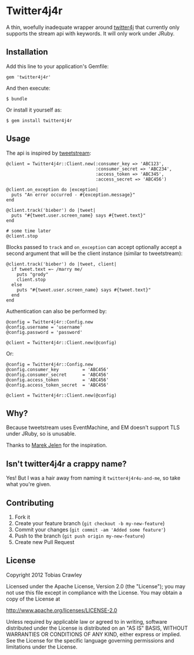 # Twitter4j4r

A thin, woefully inadequate wrapper around [twitter4j](http://twitter4j.org/)
that currently only supports the stream api with keywords. It will only work
under JRuby.

## Installation

Add this line to your application's Gemfile:

    gem 'twitter4j4r'

And then execute:

    $ bundle

Or install it yourself as:

    $ gem install twitter4j4r

## Usage

The api is inspired by [tweetstream](https://github.com/intridea/tweetstream/):

    @client = Twitter4j4r::Client.new(:consumer_key => 'ABC123',
                                      :consumer_secret => 'ABC234',
                                      :access_token => 'ABC345',
                                      :access_secret => 'ABC456')
    
    @client.on_exception do |exception|
      puts "An error occurred - #{exception.message}"
    end
    
    @client.track('bieber') do |tweet|
      puts "#{tweet.user.screen_name} says #{tweet.text}"
    end

    # some time later
    @client.stop

Blocks passed to `track` and `on_exception` can accept optionally accept
a second argument that will be the client instance (similar to tweetstream):

    @client.track('bieber') do |tweet, client|
      if tweet.text =~ /marry me/
        puts "grody"
        client.stop
      else
        puts "#{tweet.user.screen_name} says #{tweet.text}"
      end
    end

Authentication can also be performed by:

    @config = Twitter4j4r::Config.new
    @config.username = 'username'
    @config.password = 'password'
    
    @client = Twitter4j4r::Client.new(@config)

Or:

    @config = Twitter4j4r::Config.new
    @config.consumer_key         = 'ABC456'
    @config.consumer_secret      = 'ABC456'
    @config.access_token         = 'ABC456'
    @config.access_token_secret  = 'ABC456'
    
    @client = Twitter4j4r::Client.new(@config)


## Why?

Because tweetstream uses EventMachine, and EM doesn't support TLS
under JRuby, so is unusable. 

Thanks to [Marek Jelen](https://github.com/marekjelen) for the inspiration.

## Isn't twitter4j4r a crappy name?

Yes! But I was a hair away from naming it `twitter4j4r4u-and-me`, so take
what you're given.

## Contributing

1. Fork it
2. Create your feature branch (`git checkout -b my-new-feature`)
3. Commit your changes (`git commit -am 'Added some feature'`)
4. Push to the branch (`git push origin my-new-feature`)
5. Create new Pull Request

## License

Copyright 2012 Tobias Crawley

Licensed under the Apache License, Version 2.0 (the "License");
you may not use this file except in compliance with the License.
You may obtain a copy of the License at

  http://www.apache.org/licenses/LICENSE-2.0

Unless required by applicable law or agreed to in writing, software
distributed under the License is distributed on an "AS IS" BASIS,
WITHOUT WARRANTIES OR CONDITIONS OF ANY KIND, either express or implied.
See the License for the specific language governing permissions and
limitations under the License.

